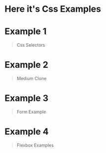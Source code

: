 # Here it's Css Examples

# Example 1

> Css Selectors

# Example 2

> Medium Clone

# Example 3

> Form Example

# Example 4

> Flexbox Examples
